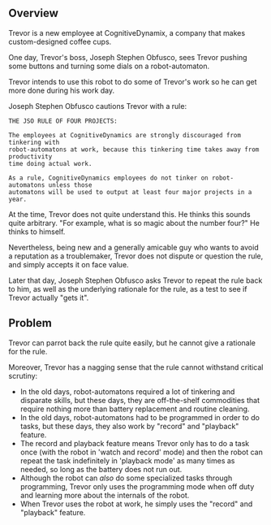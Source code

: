 ## Overview

Trevor is a new employee at CognitiveDynamix, a company that makes custom-designed coffee cups.

One day, Trevor's boss, Joseph Stephen Obfusco, sees Trevor pushing some buttons and turning some dials on a robot-automaton.

Trevor intends to use this robot to do some of Trevor's work so he can get more done during his work day.

Joseph Stephen Obfusco cautions Trevor with a rule:

```
THE JSO RULE OF FOUR PROJECTS:

The employees at CognitiveDynamics are strongly discouraged from tinkering with 
robot-automatons at work, because this tinkering time takes away from productivity
time doing actual work.

As a rule, CognitiveDynamics employees do not tinker on robot-automatons unless those
automatons will be used to output at least four major projects in a year.
```

At the time, Trevor does not quite understand this. He thinks this sounds quite arbitrary. 
"For example, what is so magic about the number four?" He thinks to himself.

Nevertheless, being new and a generally amicable guy who wants to avoid a reputation as a
troublemaker, Trevor does not dispute or question the rule, and simply accepts it on face value.

Later that day, Joseph Stephen Obfusco asks Trevor to repeat the rule back to him, as well as
the underlying rationale for the rule, as a test to see if Trevor actually "gets it".

## Problem

Trevor can parrot back the rule quite easily, but he cannot give a rationale for the rule.

Moreover, Trevor has a nagging sense that the rule cannot withstand critical scrutiny:
  
* In the old days, robot-automatons required a lot of tinkering and disparate skills, but these days, they are off-the-shelf commodities that require nothing more than battery replacement and routine cleaning.
* In the old days, robot-automatons had to be programmed in order to do tasks, but these days, they also work by "record" and "playback" feature.
* The record and playback feature means Trevor only has to do a task once (with the robot in 'watch and record' mode) and then the robot can repeat the task indefinitely in 'playback mode' as many times as needed, so long as the battery does not run out.
* Although the robot can *also* do some specialized tasks through programming, Trevor only uses the programming mode when off duty and learning more about the internals of the robot.
* When Trevor uses the robot at work, he simply uses the "record" and "playback" feature.

